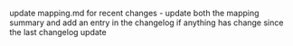 update mapping.md for recent changes - update both the mapping summary and add an entry in the changelog if anything has change since the last changelog update